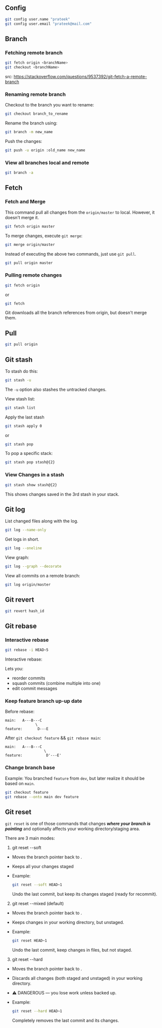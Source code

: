 ## Config

```bash
git config user.name "prateek"
git config user.email "prateek@mail.com"
```

## Branch

### Fetching remote branch

```bash
git fetch origin <branchName>
git checkout <branchName>
```

src: https://stackoverflow.com/questions/9537392/git-fetch-a-remote-branch


### Renaming remote branch

Checkout to the branch you want to rename:

```bash
git checkout branch_to_rename
```

Rename the branch using:

```bash
git branch -m new_name
```

Push the changes:

```bash
git push -u origin :old_name new_name
```

### View all branches local and remote

```bash
git branch -a
```

## Fetch

### Fetch and Merge

This command pull all changes from the `origin/master` to local. However, it doesn't merge it.

```bash
git fetch origin master
```

To merge changes, execute `git merge`:

```bash
git merge origin/master
```

Instead of executing the above two commands, just use `git pull`.

```bash
git pull origin master
```

### Pulling remote changes

```bash
git fetch origin
```

or

```bash
git fetch
```

Git downloads all the branch references from origin, but doesn't merge them.

## Pull

```bash
git pull origin
```


## Git stash

To stash do this:

```bash
git stash -u
```

The `-u` option also stashes the untracked changes.

View stash list:

```bash
git stash list
```

Apply the last stash

```bash
git stash apply 0
```
or

```bash
git stash pop
```

To pop a specific stack:

```bash
git stash pop stash@{2}
```

### View Changes in a stash

```bash
git stash show stash@{2}
```

This shows changes saved in the 3rd stash in your stack.



## Git log 

List changed files along with the log.

```bash
git log --name-only
```

Get logs in short.

```bash
git log --oneline
```

View graph:

```bash
git log --graph --decorate
```


View all commits on a remote branch:

```bash
git log origin/master
```


## Git revert

```bash
git revert hash_id
```

## Git rebase

### Interactive rebase

```bash
git rebase -i HEAD~5
```

Interactive rebase:

Lets you:

* reorder commits
* squash commits (combine multiple into one)
* edit commit messages

### Keep feature branch up-up date

Before rebase:

```text
main:   A---B---C
              \
feature:       D---E
```

After `git checkout feature` && `git rebase main`:

```text
main:   A---B---C
                  \
feature:           D'---E'
```

### Change branch base

Example: You branched `feature` from `dev`, but later realize it should be based on `main`.

```bash
git checkout feature
git rebase --onto main dev feature
```

## Git reset

`git reset` is one of those commands that changes ***where your branch is pointing*** and optionally affects your working directory/staging area.

There are 3 main modes:

1. git reset --soft <commit>

* Moves the branch pointer back to <commit>.
* Keeps all your changes staged
* Example:
    ```bash
    git reset --soft HEAD~1
    ```

    Undo the last commit, but keep its changes staged (ready for recommit).


2. git reset --mixed <commit> (default)

* Moves the branch pointer back to <commit>.
* Keeps changes in your working directory, but unstaged.
* Example:
    ```bash
    git reset HEAD~1
    ```

    Undo the last commit, keep changes in files, but not staged.


3. git reset --hard <commit> 

* Moves the branch pointer back to <commit>.
* Discards all changes (both staged and unstaged) in your working directory.
* ⚠️ DANGEROUS — you lose work unless backed up.
* Example:
    ```bash
    git reset --hard HEAD~1
    ```

    Completely removes the last commit and its changes.
